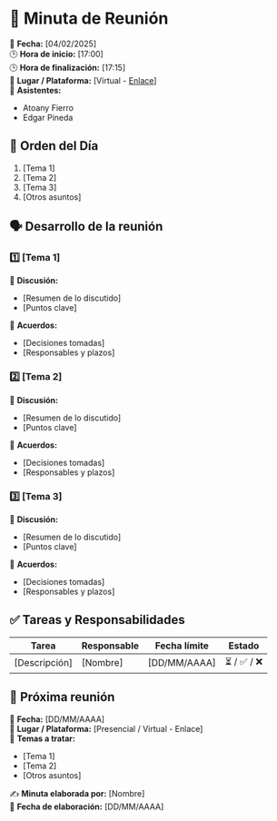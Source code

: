 # 📝 Minuta de Reunión  

📆 **Fecha:** [04/02/2025]  
🕒 **Hora de inicio:** [17:00]  
🕒 **Hora de finalización:** [17:15]  
📍 **Lugar / Plataforma:** [Virtual - [Enlace](https://itesm.zoom.us/my/atoany)]  
👥 **Asistentes:**  
- Atoany Fierro  
- Edgar Pineda   

## 📌 Orden del Día  
1. [Tema 1]  
2. [Tema 2]  
3. [Tema 3]  
4. [Otros asuntos]  

## 🗣️ Desarrollo de la reunión  
### 1️⃣ [Tema 1]  
📝 **Discusión:**  
- [Resumen de lo discutido]  
- [Puntos clave]  

📌 **Acuerdos:**  
- [Decisiones tomadas]  
- [Responsables y plazos]  

### 2️⃣ [Tema 2]  
📝 **Discusión:**  
- [Resumen de lo discutido]  
- [Puntos clave]  

📌 **Acuerdos:**  
- [Decisiones tomadas]  
- [Responsables y plazos]  

### 3️⃣ [Tema 3]  
📝 **Discusión:**  
- [Resumen de lo discutido]  
- [Puntos clave]  

📌 **Acuerdos:**  
- [Decisiones tomadas]  
- [Responsables y plazos]  

## ✅ Tareas y Responsabilidades  
| Tarea | Responsable | Fecha límite | Estado |
|-------|------------|--------------|--------|
| [Descripción] | [Nombre] | [DD/MM/AAAA] | ⏳ / ✅ / ❌ |

## 📅 Próxima reunión  
📆 **Fecha:** [DD/MM/AAAA]  
📍 **Lugar / Plataforma:** [Presencial / Virtual - Enlace]  
📌 **Temas a tratar:**  
- [Tema 1]  
- [Tema 2]  
- [Otros asuntos]  

✍️ **Minuta elaborada por:** [Nombre]  
📅 **Fecha de elaboración:** [DD/MM/AAAA]  
